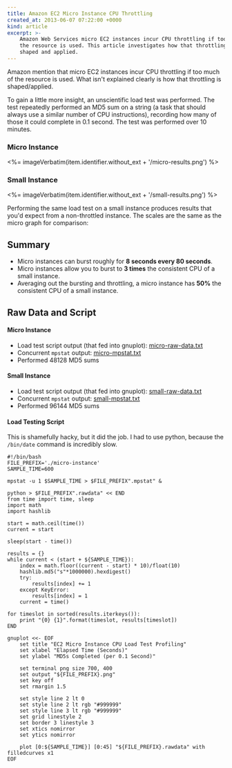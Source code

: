 ```yaml
---
title: Amazon EC2 Micro Instance CPU Throttling
created_at: 2013-06-07 07:22:00 +0000
kind: article
excerpt: >-
    Amazon Web Services micro EC2 instances incur CPU throttling if too much of
    the resource is used. This article investigates how that throttling is
    shaped and applied.
---
```


<p class="lead" markdown="1">
Amazon mention that micro EC2 instances incur CPU throttling if too much of the
resource is used. What isn't explained clearly is how that throttling is
shaped/applied.
</p>

To gain a little more insight, an unscientific load test was performed. The
test repeatedly performed an MD5 sum on a string (a task that should always use
a similar number of CPU instructions), recording how many of those it could
complete in 0.1 second. The test was performed over 10 minutes.


### Micro Instance
<%= imageVerbatim(item.identifier.without_ext + '/micro-results.png') %>


### Small Instance
<%= imageVerbatim(item.identifier.without_ext + '/small-results.png') %>

Performing the same load test on a small instance produces results that you'd
expect from a non-throttled instance. The scales are the same as the micro
graph  for comparison:

## Summary

 * Micro instances can burst roughly for <strong>8 seconds every 80
   seconds</strong>.
 * Micro instances allow you to burst to <strong>3 times</strong> the
   consistent CPU of a small instance.
 * Averaging out the bursting and throttling, a micro instance has
   <strong>50%</strong> the consistent CPU of a small instance.

## Raw Data and Script

#### Micro Instance

 * Load test script output (that fed into gnuplot):
   [micro-raw-data.txt](<%= @items[item.identifier.without_ext + '/micro-raw-data.txt'].path %>)
 * Concurrent `mpstat` output:
   [micro-mpstat.txt](<%= @items[item.identifier.without_ext + '/micro-mpstat.txt'].path %>)
 * Performed 48128 MD5 sums

#### Small Instance

 * Load test script output (that fed into gnuplot):
   [small-raw-data.txt](<%= @items[item.identifier.without_ext + '/small-raw-data.txt'].path %>)
 * Concurrent `mpstat` output:
   [small-mpstat.txt](<%= @items[item.identifier.without_ext + '/small-mpstat.txt'].path %>)
 * Performed 96144 MD5 sums

#### Load Testing Script

This is shamefully hacky, but it did the job. I had to use python, because the
`/bin/date` command is incredibly slow.

    #!/bin/bash
    FILE_PREFIX='./micro-instance'
    SAMPLE_TIME=600

    mpstat -u 1 $SAMPLE_TIME > $FILE_PREFIX".mpstat" &

    python > $FILE_PREFIX".rawdata" << END
    from time import time, sleep
    import math
    import hashlib

    start = math.ceil(time())
    current = start

    sleep(start - time())

    results = {}
    while current < (start + ${SAMPLE_TIME}):
        index = math.floor((current - start) * 10)/float(10)
        hashlib.md5("s"*1000000).hexdigest()
        try:
            results[index] += 1
        except KeyError:
            results[index] = 1
        current = time()

    for timeslot in sorted(results.iterkeys()):
        print "{0} {1}".format(timeslot, results[timeslot])
    END

    gnuplot <<- EOF
        set title "EC2 Micro Instance CPU Load Test Profiling"
        set xlabel "Elapsed Time (Seconds)"
        set ylabel "MD5s Completed (per 0.1 Second)"

        set terminal png size 700, 400
        set output "${FILE_PREFIX}.png"
        set key off
        set rmargin 1.5

        set style line 2 lt 0
        set style line 2 lt rgb "#999999"
        set style line 3 lt rgb "#999999"
        set grid linestyle 2
        set border 3 linestyle 3
        set xtics nomirror
        set ytics nomirror

        plot [0:${SAMPLE_TIME}] [0:45] "${FILE_PREFIX}.rawdata" with filledcurves x1
    EOF
